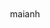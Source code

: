 maianh           
<!DOCTYPE html>
<html lang="vi">
<head>
    <meta charset="UTF-8">
    <meta name="viewport" content="width=device-width, initial-scale=1.0">
    <title>Giới Thiệu Bản Thân - Nguyễn Thị Mai Anh</title>
    <style>
        @import url('https://fonts.googleapis.com/css2?family=Roboto:wght@400;700&display=swap');

        :root {
            --primary-color: #4A90E2; /* Màu xanh dương hiện đại */
            --secondary-color: #F8E71C; /* Màu vàng nhấn */
            --background-color: #F4F7F6; /* Nền xám nhạt */
            --card-background: #FFFFFF; /* Nền thẻ trắng */
            --text-color: #333333; /* Màu chữ đen xám */
        }

        body {
            font-family: 'Roboto', sans-serif;
            background-color: var(--background-color);
            color: var(--text-color);
            margin: 0;
            padding: 20px;
            display: flex;
            justify-content: center;
            align-items: center;
            min-height: 100vh;
        }

        .container {
            width: 90%;
            max-width: 800px;
            background-color: var(--card-background);
            border-radius: 15px;
            box-shadow: 0 10px 30px rgba(0, 0, 0, 0.1);
            padding: 30px;
            box-sizing: border-box;
        }

        header {
            text-align: center;
            padding-bottom: 20px;
            border-bottom: 3px solid var(--primary-color);
            margin-bottom: 30px;
        }

        header h1 {
            color: var(--primary-color);
            font-size: 2.5em;
            margin-bottom: 5px;
        }

        header p {
            color: #666;
            font-size: 1.1em;
            font-weight: 400;
        }

        /* Phần Nội Dung */
        .content-section {
            display: grid;
            grid-template-columns: 1fr;
            gap: 20px;
        }

        .info-card, .contact-card {
            background: var(--background-color);
            padding: 20px;
            border-radius: 10px;
            border-left: 5px solid var(--secondary-color);
        }

        .info-card h2, .contact-card h2 {
            color: var(--primary-color);
            margin-top: 0;
            border-bottom: 2px dashed #ccc;
            padding-bottom: 10px;
            margin-bottom: 15px;
        }

        .info-card ul, .contact-card ul {
            list-style: none;
            padding: 0;
        }

        .info-card li, .contact-card li {
            margin-bottom: 10px;
            line-height: 1.6;
        }

        .info-card li strong, .contact-card li strong {
            display: inline-block;
            width: 120px; /* Cố định độ rộng cho tiêu đề */
            color: var(--primary-color);
        }
        
        /* Thông tin liên hệ và Đường dẫn */
        .social-links {
            text-align: center;
            margin-top: 30px;
            padding-top: 20px;
            border-top: 1px solid #eee;
        }

        .social-links a {
            display: inline-block;
            background-color: var(--primary-color);
            color: white;
            text-decoration: none;
            padding: 10px 20px;
            border-radius: 25px;
            font-weight: 700;
            transition: background-color 0.3s, transform 0.3s;
            margin: 0 10px;
        }

        .social-links a:hover {
            background-color: #357ABD;
            transform: translateY(-3px);
            box-shadow: 0 5px 15px rgba(0, 0, 0, 0.2);
        }
        
        /* Icon (sử dụng emoji đơn giản) */
        .icon {
            margin-right: 10px;
        }

        /* Responsive */
        @media (min-width: 600px) {
            .content-section {
                grid-template-columns: 2fr 1fr; /* Chia cột cho màn hình lớn hơn */
            }
            .info-card {
                 grid-column: span 2; /* Phần thông tin cá nhân chiếm toàn bộ chiều rộng */
            }
        }
    </style>
</head>
<body>

    <div class="container">
        <header>
            <h1>🎉 Nguyễn Thị Mai Anh 🎉</h1>
            <p>Học sinh lớp 12A2 - Đam mê khám phá và học hỏi</p>
        </header>

        <div class="content-section">
            
            <div class="info-card">
                <h2>📝 Thông Tin Chung & Học Vấn</h2>
                <ul>
                    <li><span class="icon">🎂</span><strong>Ngày sinh:</strong> 14/03/2008</li>
                    <li><span class="icon">♀️</span><strong>Giới tính:</strong> Nữ</li>
                    <li><span class="icon">📍</span><strong>Địa chỉ:</strong> Phú Xuyên, Hà Nội</li>
                    <li><span class="icon">🏫</span><strong>Học Vấn:</strong> Học Sinh 12A2-K59-Phú Xuyên A</li>
                    <li><span class="icon">🎬</span><strong>Sở Thích:</strong> Xem Phim, Nghe nhạc, Ăn uống</li>
                </ul>
            </div>
            
            <div class="contact-card">
                <h2>📞 Liên Hệ</h2>
                 <ul>
                    <li><span class="icon">📱</span><strong>SĐT:</strong> 0369458308</li>
                </ul>
                <div class="social-links">
                    <h3>Kết Nối Với Mai Anh!</h3>
                    <a href="https://www.facebook.com/share/16awY73Mus/" target="_blank" rel="noopener noreferrer">
                        <span class="icon">👍</span> FaceBook
                    </a>
                </div>
            </div>
        </div>
        
    </div>

</body>
</html>
